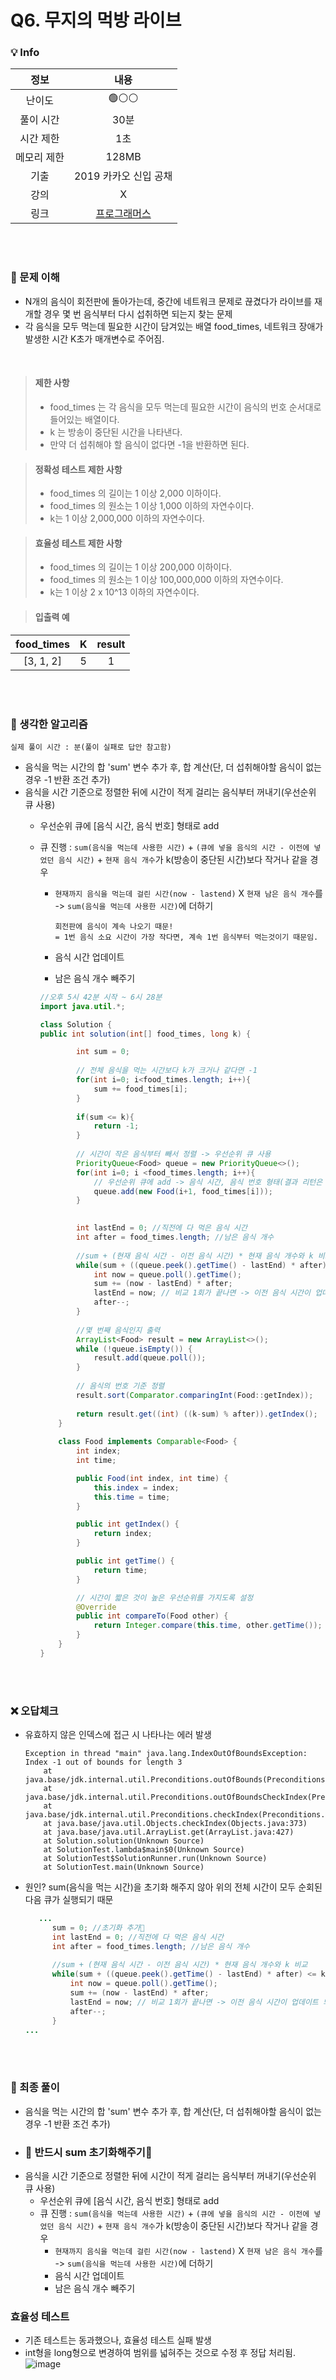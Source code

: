 # Q6. 무지의 먹방 라이브

### 💡 Info

|   정보    |                                 내용                                 |
|:-------:|:------------------------------------------------------------------:|
|   난이도   |                                🟢⚪⚪                                |
|  풀이 시간  |                                30분                                 | 
|  시간 제한  |                                 1초                                 |
| 메모리 제한  |                               128MB                                |
|   기출    |                           2019 카카오 신입 공채                           |
| 강의 |                                 X                                  |
| 링크 | [프로그래머스](https://programmers.co.kr/learn/courses/30/lessons/42891) |

<br>
<br>

### 💭 문제 이해
- N개의 음식이 회전판에 돌아가는데, 중간에 네트워크 문제로 끊겼다가 라이브를 재개할 경우 몇 번 음식부터 다시 섭취하면 되는지 찾는 문제
- 각 음식을 모두 먹는데 필요한 시간이 담겨있는 배열 food_times, 네트워크 장애가 발생한 시간 K초가 매개변수로 주어짐.

<br>

> #### 제한 사항
>  - food_times 는 각 음식을 모두 먹는데 필요한 시간이 음식의 번호 순서대로 들어있는 배열이다. 
>  - k 는 방송이 중단된 시간을 나타낸다. 
>  - 만약 더 섭취해야 할 음식이 없다면 -1을 반환하면 된다.

> #### 정확성 테스트 제한 사항
> - food_times 의 길이는 1 이상 2,000 이하이다. 
> - food_times 의 원소는 1 이상 1,000 이하의 자연수이다. 
> - k는 1 이상 2,000,000 이하의 자연수이다.


> #### 효율성 테스트 제한 사항
> - food_times 의 길이는 1 이상 200,000 이하이다. 
> - food_times 의 원소는 1 이상 100,000,000 이하의 자연수이다. 
> - k는 1 이상 2 x 10^13 이하의 자연수이다.


> #### 입출력 예
| food_times |  K   | result |
|:----------:|:----:|:-------:|
| [3, 1, 2] | 5 | 1 |

<br>
<br>

### 💭 생각한 알고리즘
```실제 풀이 시간 : 분(풀이 실패로 답안 참고함)```

- 음식을 먹는 시간의 합 'sum' 변수 추가 후, 합 계산(단, 더 섭취해야할 음식이 없는 경우 -1 반환 조건 추가)
- 음식을 시간 기준으로 정렬한 뒤에 시간이 적게 걸리는 음식부터 꺼내기(우선순위 큐 사용)
  - 우선순위 큐에 [음식 시간, 음식 번호] 형태로 add
  - 큐 진행 : ```sum(음식을 먹는데 사용한 시간)``` + ```(큐에 넣을 음식의 시간 - 이전에 넣었던 음식 시간)``` + ```현재 음식 개수```가 k(방송이 중단된 시간)보다 작거나 같을 경우
    - ```현재까지 음식을 먹는데 걸린 시간(now - lastend)``` X ```현재 남은 음식 개수```를 -> ```sum(음식을 먹는데 사용한 시간)```에 더하기

        ```
        회전판에 음식이 계속 나오기 때문!
        = 1번 음식 소요 시간이 가장 작다면, 계속 1번 음식부터 먹는것이기 때문임.
        ```
      
    - 음식 시간 업데이트
    - 남은 음식 개수 빼주기

    ```java
    //오후 5시 42분 시작 ~ 6시 28분
    import java.util.*;
    
    class Solution {
    public int solution(int[] food_times, long k) {
    
            int sum = 0;
            
            // 전체 음식을 먹는 시간보다 k가 크거나 같다면 -1
            for(int i=0; i<food_times.length; i++){
                sum += food_times[i];
            }
            
            if(sum <= k){
                return -1;
            }
            
            // 시간이 작은 음식부터 빼서 정렬 -> 우선순위 큐 사용
            PriorityQueue<Food> queue = new PriorityQueue<>();
            for(int i=0; i <food_times.length; i++){
                // 우선순위 큐에 add -> 음식 시간, 음식 번호 형태(결과 리턴은 음식 번호로 해야하기 때문)
                queue.add(new Food(i+1, food_times[i]));
            }
            
    
            int lastEnd = 0; //직전에 다 먹은 음식 시간
            int after = food_times.length; //남은 음식 개수
            
            //sum + (현재 음식 시간 - 이전 음식 시간) * 현재 음식 개수와 k 비교
            while(sum + ((queue.peek().getTime() - lastEnd) * after) <= k){
                int now = queue.poll().getTime();
                sum += (now - lastEnd) * after; 
                lastEnd = now; // 비교 1회가 끝나면 -> 이전 음식 시간이 업데이트 되어야 함.
                after--;
            }
            
            //몇 번째 음식인지 출력
            ArrayList<Food> result = new ArrayList<>();
            while (!queue.isEmpty()) {
                result.add(queue.poll());
            }
            
            // 음식의 번호 기준 정렬
            result.sort(Comparator.comparingInt(Food::getIndex));
            
            return result.get((int) ((k-sum) % after)).getIndex();
        }
        
        class Food implements Comparable<Food> {
            int index;
            int time;
    
            public Food(int index, int time) {
                this.index = index;
                this.time = time;
            }
    
            public int getIndex() {
                return index;
            }
    
            public int getTime() {
                return time;
            }
    
            // 시간이 짧은 것이 높은 우선순위를 가지도록 설정
            @Override
            public int compareTo(Food other) {
                return Integer.compare(this.time, other.getTime());
            }
        }
    }
    ```

<br>
<br>

### ❌ 오답체크
- 유효하지 않은 인덱스에 접근 시 나타나는 에러 발생
    ```
    Exception in thread "main" java.lang.IndexOutOfBoundsException: Index -1 out of bounds for length 3
        at java.base/jdk.internal.util.Preconditions.outOfBounds(Preconditions.java:64)
        at java.base/jdk.internal.util.Preconditions.outOfBoundsCheckIndex(Preconditions.java:70)
        at java.base/jdk.internal.util.Preconditions.checkIndex(Preconditions.java:248)
        at java.base/java.util.Objects.checkIndex(Objects.java:373)
        at java.base/java.util.ArrayList.get(ArrayList.java:427)
        at Solution.solution(Unknown Source)
        at SolutionTest.lambda$main$0(Unknown Source)
        at SolutionTest$SolutionRunner.run(Unknown Source)
        at SolutionTest.main(Unknown Source)
    ```
  
- 원인? sum(음식을 먹는 시간)을 초기화 해주지 않아 위의 전체 시간이 모두 순회된다음 큐가 실행되기 때문
  ```java
     ...
        sum = 0; //초기화 추가🎯
        int lastEnd = 0; //직전에 다 먹은 음식 시간
        int after = food_times.length; //남은 음식 개수
        
        //sum + (현재 음식 시간 - 이전 음식 시간) * 현재 음식 개수와 k 비교
        while(sum + ((queue.peek().getTime() - lastEnd) * after) <= k){
            int now = queue.poll().getTime();
            sum += (now - lastEnd) * after; 
            lastEnd = now; // 비교 1회가 끝나면 -> 이전 음식 시간이 업데이트 되어야 함.
            after--;
        }
  ...
  ```

<br>
<br>

### 💭 최종 풀이
- 음식을 먹는 시간의 합 'sum' 변수 추가 후, 합 계산(단, 더 섭취해야할 음식이 없는 경우 -1 반환 조건 추가)
- ### 📢 반드시 sum 초기화해주기📢
- 음식을 시간 기준으로 정렬한 뒤에 시간이 적게 걸리는 음식부터 꺼내기(우선순위 큐 사용)
    - 우선순위 큐에 [음식 시간, 음식 번호] 형태로 add
    - 큐 진행 : ```sum(음식을 먹는데 사용한 시간)``` + ```(큐에 넣을 음식의 시간 - 이전에 넣었던 음식 시간)``` + ```현재 음식 개수```가 k(방송이 중단된 시간)보다 작거나 같을 경우
        - ```현재까지 음식을 먹는데 걸린 시간(now - lastend)``` X ```현재 남은 음식 개수```를 -> ```sum(음식을 먹는데 사용한 시간)```에 더하기
        - 음식 시간 업데이트
        - 남은 음식 개수 빼주기

### 효율성 테스트
- 기존 테스트는 동과했으나, 효율성 테스트 실패 발생
- int형을 long형으로 변경하여 범위를 넓혀주는 것으로 수정 후 정답 처리됨.
  ![image](https://github.com/hayannn/2L24-Algo-Study/assets/102213509/06851d4b-ad5e-4da6-9c3e-2808204c4458)